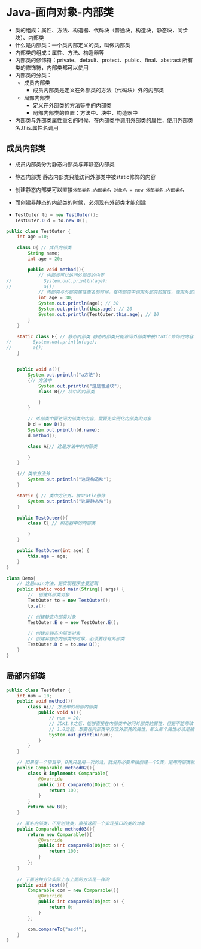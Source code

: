 # Java-面向对象-内部类

- 类的组成：属性、方法、构造器、代码块（普通块，构造块，静态块，同步块）、内部类
- 什么是内部类：一个类内部定义的类，叫做内部类
- 内部类的组成：属性、方法、构造器等
- 内部类的修饰符：private、default、protect、public、final、abstract  所有类的修饰符，内部类都可以使用
- 内部类的分类：
  - 成员内部类
    - 成员内部类是定义在外部类的方法（代码块）外的内部类
  - 局部内部类
    - 定义在外部类的方法等中的内部类
    - 局部内部类的位置：方法中、块中、构造器中
- 内部类与外部类属性重名的时候，在内部类中调用外部类的属性，使用外部类名.this.属性名调用

##  成员内部类

  - 成员内部类分为静态内部类与非静态内部类

  - 静态内部类 静态内部类只能访问外部类中被static修饰的内容

  - 创建静态内部类可以直接`外部类名.内部类名 对象名 = new 外部类名.内部类名 `

  - 而创建非静态的内部类的时候，必须现有外部类才能创建

  - ```java
    TestOuter to = new TestOuter();
    TestOuter.D d = to.new D();
    ```

```java
public class TestOuter {
    int age =10;

    class D{ // 成员内部类
        String name;
        int age = 20;

        public void method(){
            // 内部类可以访问外部类的内容
//            System.out.println(age);
//            a();
            // 内部类与外部类属性重名的时候，在内部类中调用外部类的属性，使用外部类名.this.属性名调用
            int age = 30;
            System.out.println(age); // 30
            System.out.println(this.age); // 20
            System.out.println(TestOuter.this.age); // 10
        }
    }

    static class E{ // 静态内部类 静态内部类只能访问外部类中被static修饰的内容
//        System.out.println(age);
//        a();
    }


    public void a(){
        System.out.println("a方法");
        {// 方法中
            System.out.println("这是普通块");
            class B{// 块中的内部类

            }
        }

        // 外部类中要访问内部类的内容，需要先实例化内部类的对象
        D d = new D();
        System.out.println(d.name);
        d.method();

        class A{// 这是方法中的内部类

        }
    }

    {// 类中方法外
        System.out.println("这是构造块");
    }

    static { // 类中方法外，被static修饰
        System.out.println("这是静态块");
    }

    public TestOuter(){
        class C{ // 构造器中的内部类

        }
    }

    public TestOuter(int age) {
        this.age = age;
    }
}

class Demo{
    // 这是main方法，是实现程序主要逻辑
    public static void main(String[] args) {
        //  创建外部类对象
        TestOuter to = new TestOuter();
        to.a();

        // 创建静态内部类对象
        TestOuter.E e = new TestOuter.E();

        // 创建非静态内部类对象
        // 创建非静态内部类的时候，必须要现有外部类
        TestOuter.D d = to.new D();
    }
}
```

## 局部内部类

```java
public class TestOuter {
    int num = 10;
    public void method(){
        class A{// 方法中的局部内部类
            public void a(){
                // num = 20;
                // JDK1.8之后，能够直接在内部类中访问外部类的属性，但是不能修改
                // 1.8之前，想要在内部类中方位外部类的属性，那么那个属性必须是被final修饰
                System.out.println(num);
            }
        }
    }

    // 如果在一个项目中，B类只是用一次的话，就没有必要单独创建一个B类，是用内部类就可以了
    public Comparable method02(){
        class B implements Comparable{
            @Override
            public int compareTo(Object o) {
                return 100;
            }
        }
        return new B();
    }

    // 匿名内部类，不用创建类，直接返回一个实现接口的类的对象
    public Comparable method03(){
        return new Comparable(){
            @Override
            public int compareTo(Object o) {
                return 100;
            }
        };
    }
    
    // 下面这种方法实际上与上面的方法是一样的
    public void test(){
        Comparable com = new Comparable(){
            @Override
            public int compareTo(Object o) {
                return 0;
            }
        };

        com.compareTo("asdf");
    }
}
```

